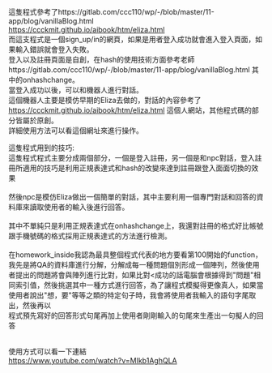 這隻程式參考了https://gitlab.com/ccc110/wp/-/blob/master/11-app/blog/vanillaBlog.html<br/>
             https://ccckmit.github.io/aibook/htm/eliza.html<br/>
而這支程式是一個sign_up/in的網頁，如果是用者登入成功就會進入登入頁面，如果輸入錯誤就會登入失敗。<br/>
登入以及註冊頁面是自創，在hash的使用技術方面參考老師https://gitlab.com/ccc110/wp/-/blob/master/11-app/blog/vanillaBlog.html 其中的onhashchange。<br/>
當登入成功以後，可以和機器人進行對話。<br/>
這個機器人主要是模仿早期的Eliza去做的，對話的內容參考了 https://ccckmit.github.io/aibook/htm/eliza.html 這個人網站，其他程式碼的部分皆屬於原創。<br/>
詳細使用方法可以看這個網址來進行操作。<br/>

這隻程式用到的技巧:<br/>
  這隻程式程式主要分成兩個部分，一個是登入註冊，另一個是和npc對話，登入註冊所適用的技巧是利用正規表達式和hash的改變來達到註冊跟登入面面切換的效果<br/><br/>
  然後npc是模仿Eliza做出一個簡單的對話，其中主要利用一個專門對話和回答的資料庫來讀取使用者的輸入後進行回答。<br/><br/>
  其中不單純只是利用正規表達式在onhashchange上，我還對註冊的格式好比帳號跟手機號碼的格式採用正規表達式的方法進行檢測。<br/><br/>
  在homework_inside我認為最具整個程式代表的地方要看第100開始的function，我先是將QA的資料庫進行分解，分解成每一種問題個別形成一個陣列，然後使用者提出的問題將會與陣列進行比對，如果比對<成功的話電腦會根據得到"問題"相同索引值，然後挑選其中一種方式進行回答，為了讓程式模擬得更像真人，如果當使用者說出"想，要"等等之類的特定句子時，我會將使用者我輸入的語句字尾取出，然後再以   <br/>程式預先寫好的回答形式句尾再加上使用者剛剛輸入的句尾來生產出一句擬人的回答<br/><br/>
  
使用方式可以看一下連結<br/>
https://www.youtube.com/watch?v=MIkb1AghQLA
